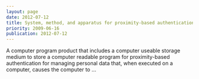```yaml
---
layout: page
date: 2012-07-12
title: System, method, and apparatus for proximity-based authentication for managing …
priority: 2009-06-16
publication: 2012-07-12
---
```

A computer program product that includes a computer useable storage medium to store a computer readable program for proximity-based authentication for managing personal data that, when executed on a computer, causes the computer to …